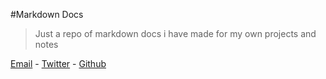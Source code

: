 #Markdown Docs

>Just a repo of markdown docs i have made for my own projects and notes

[Email](mailto:badtoyz@gmail.com) - [Twitter](https://twitter.com/badtoyz) - [Github](https://github.com/badtoyz)
